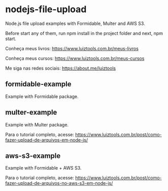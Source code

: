 # nodejs-file-upload
Node.js file upload examples with Formidable, Multer and AWS S3.

Before start any of them, run npm install in the project folder and next, npm start.

Conheça meus livros: https://www.luiztools.com.br/meus-livros

Conheça meus cursos: https://www.luiztools.com.br/meus-cursos

Me siga nas redes sociais: https://about.me/luiztools

## formidable-example

Example with Formidable package.

## multer-example

Example with Multer package.

Para o tutorial completo, acesse: https://www.luiztools.com.br/post/como-fazer-upload-de-arquivos-em-node-js/

## aws-s3-example

Example with Formidable + AWS S3.

Para o tutorial completo, acesse: https://www.luiztools.com.br/post/como-fazer-upload-de-arquivos-no-aws-s3-em-node-js/